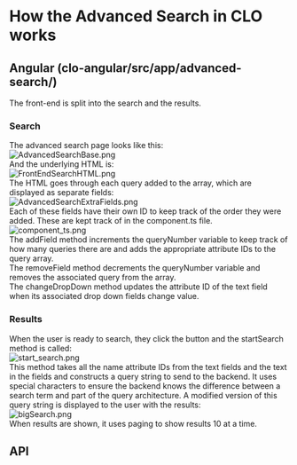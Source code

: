 # How the Advanced Search in CLO works
## Angular (clo-angular/src/app/advanced-search/)
The front-end is split into the search and the results.
### Search
The advanced search page looks like this:<br/>
<img src="https://github.com/CDH-SC/clo3/tree/revampDocs/docs/elasticsearch/images/AdvancedSearchBase.png" alt="AdvancedSearchBase.png"><br/>
And the underlying HTML is:<br/>
<img src="https://github.com/CDH-SC/clo3/tree/revampDocs/docs/elasticsearch/images/FrontEndSearchHTML.png" alt="FrontEndSearchHTML.png"><br/>
The HTML goes through each query added to the array, which are displayed as separate fields:<br/>
<img src="https://github.com/CDH-SC/clo3/tree/revampDocs/docs/elasticsearch/images/AdvancedSearchExtraFields.png" alt="AdvancedSearchExtraFields.png"><br/>
Each of these fields have their own ID to keep track of the order they were added. These are kept track of in the component.ts file.<br/>
<img src="https://github.com/CDH-SC/clo3/tree/revampDocs/docs/elasticsearch/images/component_ts.png" alt="component_ts.png"><br/>
The addField method increments the queryNumber variable to keep track of how many queries there are and adds the appropriate attribute IDs to the query array.<br/>
The removeField method decrements the queryNumber variable and removes the associated query from the array.<br/>
The changeDropDown method updates the attribute ID of the text field when its associated drop down fields change value. 
### Results
When the user is ready to search, they click the button and the startSearch method is called:<br/>
<img src="https://github.com/CDH-SC/clo3/tree/revampDocs/docs/elasticsearch/images/start_search.png" alt="start_search.png"><br/>
This method takes all the name attribute IDs from the text fields and the text in the fields and constructs a query string to send to the backend. It uses special characters to ensure the backend knows the difference between a search term and part of the query architecture. A modified version of this query string is displayed to the user with the results:<br/>
<img src="https://github.com/CDH-SC/clo3/tree/revampDocs/docs/elasticsearch/images/bigSearch.png" alt="bigSearch.png"><br/>
When results are shown, it uses paging to show results 10 at a time.

## API